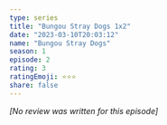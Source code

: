 ```yaml
---
type: series
title: "Bungou Stray Dogs 1x2"
date: "2023-03-10T20:03:12"
name: "Bungou Stray Dogs"
season: 1
episode: 2
rating: 3
ratingEmoji: ⭐️⭐️⭐️
share: false
---
```


_[No review was written for this episode]_
